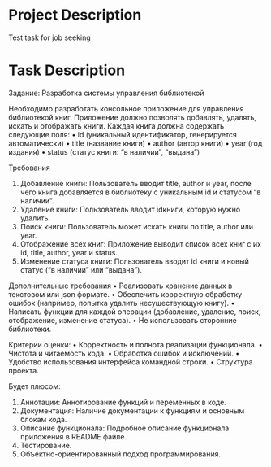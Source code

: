 # Project Description

Test task for job seeking

# Task Description

Задание: Разработка системы управления библиотекой

Необходимо разработать консольное приложение для управления библиотекой книг. Приложение должно позволять добавлять, удалять, искать и отображать книги. Каждая книга должна содержать следующие поля:
 • id (уникальный идентификатор, генерируется автоматически)
 • title (название книги)
 • author (автор книги)
 • year (год издания)
 • status (статус книги: “в наличии”, “выдана”)

Требования
 1. Добавление книги: Пользователь вводит title, author и year, после чего книга добавляется в библиотеку с уникальным id и статусом “в наличии”.
 2. Удаление книги: Пользователь вводит idкниги, которую нужно удалить.
 3. Поиск книги: Пользователь может искать книги по title, author или year.
 4. Отображение всех книг: Приложение выводит список всех книг с их id, title, author, year и status.
 5. Изменение статуса книги: Пользователь вводит id книги и новый статус (“в наличии” или “выдана”).

Дополнительные требования
 • Реализовать хранение данных в текстовом или json формате.
 • Обеспечить корректную обработку ошибок (например, попытка удалить несуществующую книгу).
 • Написать функции для каждой операции (добавление, удаление, поиск, отображение, изменение статуса).
 • Не использовать сторонние библиотеки.

Критерии оценки:
 • Корректность и полнота реализации функционала.
 • Чистота и читаемость кода.
 • Обработка ошибок и исключений.
 • Удобство использования интерфейса командной строки.
 • Структура проекта.

Будет плюсом:
1. Аннотации: Аннотирование функций и переменных в коде.
2. Документация: Наличие документации к функциям и основным блокам кода.
3. Описание функционала: Подробное описание функционала приложения в README файле.
4. Тестирование.
5. Объектно-ориентированный подход программирования.
